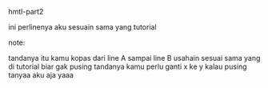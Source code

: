 hmtl-part2

ini perlinenya aku sesuain sama yang tutorial

note:
<!-- A-B --!> tandanya itu kamu kopas dari line A sampai line B
usahain sesuai sama yang di tutorial biar gak pusing
<!-- change x to y --!> tandanya kamu perlu ganti x ke y

kalau pusing tanyaa aku aja yaaa
